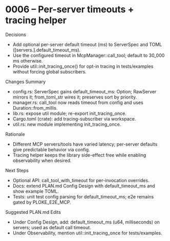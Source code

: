 # 0006 – Per-server timeouts + tracing helper

Decisions
- Add optional per-server default timeout (ms) to ServerSpec and TOML ([servers.<id>].default_timeout_ms).
- Use the configured timeout in McpManager::call_tool; default to 30_000 ms otherwise.
- Provide util::init_tracing_once() for opt-in tracing in tests/examples without forcing global subscribers.

Changes Summary
- config.rs: ServerSpec gains default_timeout_ms: Option<u64>; RawServer mirrors it; from_toml_str wires it; preserves sort by priority.
- manager.rs: call_tool now reads timeout from config and uses Duration::from_millis.
- lib.rs: expose util module; re-export init_tracing_once.
- Cargo.toml (crate): add tracing-subscriber via workspace.
- util.rs: new module implementing init_tracing_once.

Rationale
- Different MCP servers/tools have varied latency; per-server defaults give predictable behavior via config.
- Tracing helper keeps the library side-effect free while enabling observability when desired.

Next Steps
- Optional API: call_tool_with_timeout for per-invocation overrides.
- Docs: extend PLAN.md Config Design with default_timeout_ms and show example TOML.
- Tests: unit test config parsing for default_timeout_ms; e2e remains gated by PLOKE_E2E_MCP.

Suggested PLAN.md Edits
- Under Config Design, add: default_timeout_ms (u64, milliseconds) on servers; used as default call timeout.
- Under Observability, mention util::init_tracing_once for tests/examples.
